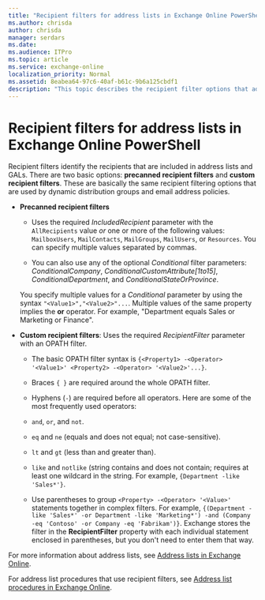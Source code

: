 ```yaml
---
title: "Recipient filters for address lists in Exchange Online PowerShell"
ms.author: chrisda
author: chrisda
manager: serdars
ms.date:
ms.audience: ITPro
ms.topic: article
ms.service: exchange-online
localization_priority: Normal
ms.assetid: 8eabea64-97c6-40af-b61c-9b6a125cbdf1
description: "This topic describes the recipient filter options that admins can use in custom address lists and global address lists (GALs) in Exchange Online."
---
```


# Recipient filters for address lists in Exchange Online PowerShell

Recipient filters identify the recipients that are included in address lists and GALs. There are two basic options: **precanned recipient filters** and **custom recipient filters**. These are basically the same recipient filtering options that are used by dynamic distribution groups and email address policies.

- **Precanned recipient filters**

  - Uses the required _IncludedRecipient_ parameter with the `AllRecipients` value *or* one or more of the following values: `MailboxUsers`, `MailContacts`, `MailGroups`, `MailUsers`, or `Resources`. You can specify multiple values separated by commas.

  - You can also use any of the optional _Conditional_ filter parameters: _ConditionalCompany_, _ConditionalCustomAttribute[1to15]_, _ConditionalDepartment_, and _ConditionalStateOrProvince_.

   You specify multiple values for a _Conditional_ parameter by using the syntax `"<Value1>","<Value2>"...`. Multiple values of the same property implies the **or** operator. For example, "Department equals Sales or Marketing or Finance".

- **Custom recipient filters**: Uses the required _RecipientFilter_ parameter with an OPATH filter.

  - The basic OPATH filter syntax is `{<Property1> -<Operator> '<Value1>' <Property2> -<Operator> '<Value2>'...}`.

  - Braces `{ }` are required around the whole OPATH filter.

  - Hyphens (`-`) are required before all operators. Here are some of the most frequently used operators:

  - `and`, `or`, and `not`.

  - `eq` and `ne` (equals and does not equal; not case-sensitive).

  - `lt` and `gt` (less than and greater than).

  - `like` and `notlike` (string contains and does not contain; requires at least one wildcard in the string. For example, `{Department -like 'Sales*'}`.

  - Use parentheses to group `<Property> -<Operator> '<Value>'` statements together in complex filters. For example, `{(Department -like 'Sales*' -or Department -like 'Marketing*') -and (Company -eq 'Contoso' -or Company -eq 'Fabrikam')}`. Exchange stores the filter in the **RecipientFilter** property with each individual statement enclosed in parentheses, but you don't need to enter them that way.

For more information about address lists, see [Address lists in Exchange Online](address-lists.md).

For address list procedures that use recipient filters, see [Address list procedures in Exchange Online](address-list-procedures.md).
